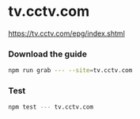# tv.cctv.com

https://tv.cctv.com/epg/index.shtml

### Download the guide

```sh
npm run grab --- --site=tv.cctv.com
```

### Test

```sh
npm test --- tv.cctv.com
```
